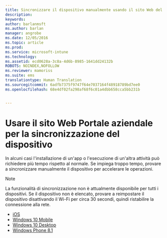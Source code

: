 ```yaml
---
title: Sincronizzare il dispositivo manualmente usando il sito Web del portale aziendale | Microsoft Intune
description: 
keywords: 
author: barlanmsft
ms.author: barlan
manager: angrobe
ms.date: 12/05/2016
ms.topic: article
ms.prod: 
ms.service: microsoft-intune
ms.technology: 
ms.assetid: ecd0628a-3c8a-4d6b-8985-1641dd24132b
ROBOTS: NOINDEX,NOFOLLOW
ms.reviewer: mamoriss
ms.suite: ems
translationtype: Human Translation
ms.sourcegitcommit: 6adfb7375f9747f64e7037164f48918789bd7ee0
ms.openlocfilehash: 68e4df02fa298af68f6c01a4dbb658cca5bb231b


---
```



# <a name="use-the-company-portal-website-to-sync-your-device"></a>Usare il sito Web Portale aziendale per la sincronizzazione del dispositivo

In alcuni casi l'installazione di un'app o l'esecuzione di un'altra attività può richiedere più tempo rispetto al normale. Se impiega troppo tempo, provare a sincronizzare manualmente il dispositivo per accelerare le operazioni.

> [!Note]
> La funzionalità di sincronizzazione non è attualmente disponibile per tutti i dispositivi. Se il dispositivo non è elencato, provare a reimpostare il dispositivo disattivando il Wi-Fi per circa 30 secondi, quindi ristabilire la connessione alla rete.

* [iOS](sync-your-device-manually-ios.md)
* [Windows 10 Mobile](sync-your-device-manually-windows.md#windows-10-mobile)
* [Windows 10 Desktop](sync-your-device-manually-windows.md#windows-10-desktop)
* [Windows Phone 8.1](sync-your-device-manually-windows.md#windows-phone-81)



<!--HONumber=Dec16_HO2-->


